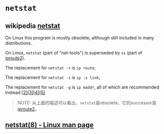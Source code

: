 # `netstat`



## wikipedia [netstat](https://en.wikipedia.org/wiki/Netstat)

On Linux this program is mostly obsolete, although still included in many distributions.

On Linux, `netstat` (part of "net-tools") is superseded by `ss` (part of [iproute2](https://en.wikipedia.org/wiki/Iproute2)). 

The replacement for `netstat -r` is `ip route`;

The replacement for `netstat -i` is `ip -s link`;

The replacement for `netstat -g` is `ip maddr`, all of which are recommended instead.[[2\]](https://en.wikipedia.org/wiki/Netstat#cite_note-2)[[3\]](https://en.wikipedia.org/wiki/Netstat#cite_note-3)[[4\]](https://en.wikipedia.org/wiki/Netstat#cite_note-4)[[5\]](https://en.wikipedia.org/wiki/Netstat#cite_note-5)

> NOTE: 从上面的描述可以看出，`netstat`是obsolete，它的successor是 [iproute2](https://en.wikipedia.org/wiki/Iproute2)。

## [netstat(8) - Linux man page](https://linux.die.net/man/8/netstat)